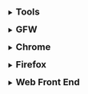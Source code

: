 **<details><summary><font size="4">Tools</font></summary>**
  * [Google 翻译](https://translate.google.cn/)
  * [Cambridge Dictionary](https://dictionary.cambridge.org/)
  * [jdk](http://ghaffarian.net/downloads/Java/)
  * [Git](https://git-scm.com/book/zh/v2)
  * [MVN Repository](https://mvnrepository.com/)
  * [fastjson](https://github.com/alibaba/fastjson/wiki/JSONField)
  * [Apache Commons](http://commons.apache.org/)
  * [开发人员工具](https://tool.lu/)
  * [anyproxy](https://www.anyproxy.cn/)
  * [Linux 命令大全](https://man.linuxde.net/)
  * [Redis 命令参考](http://redisdoc.com/index.html)
  * [Cron 在线生成工具](http://cron.qqe2.com/)
  * [Base64 解密](http://tool.chinaz.com/Tools/Base64.aspx)
  * [二维码生产器](https://www.qrstuff.com/)
  * [思维导图](https://my-mind.github.io/)
  * [流程图](https://www.draw.io/)
  * [office 技巧](https://www.ruhe8.com/)
  * [tinyurl](https://tinyurl.com/)
  * [htmltopdf](https://github.com/wkhtmltopdf/wkhtmltopdf)
  * [qwant](https://www.qwant.com/)
  * [similarsitesearch](https://www.similarsitesearch.com/cn/)
</details>

**<details><summary><font size="4">GFW</font></summary>**
  * [gfw](https://github.com/topics/gfw)
  * [gfwlist](https://github.com/gfwlist/gfwlist)
  * [SwitchyOmega](https://github.com/FelisCatus/SwitchyOmega)
  * [Freedom](https://github.com/nulastudio/Freedom)
  * [coderschool](https://coderschool.cn/)
  * [ruyo](https://51.ruyo.net/)
  * [nutgeek](https://www.nutgeek.com/)
  * [shadowsocks-heroku](https://github.com/onplus/shadowsocks-heroku)|[shadowsocks-heroku](https://github.com/mrluanma/shadowsocks-heroku)|[shadowsocks-heroku](https://github.com/shadowsocks/shadowsocks-dotcloud)
  * [ShadowSocks-Share](https://github.com/zc-zh-001/ShadowSocks-Share)
  * [ShadowSocksShare](https://github.com/the0demiurge/ShadowSocksShare)
  * [ipfs](https://ipfs.io/docs/install/)
  * [outman](https://lvii.gitbooks.io/outman/content/)
</details>

**<details><summary><font size="4">Chrome</font></summary>**

  * [Chrome download](https://tools.shuax.com/chrome/#/)
  * [repo-chrome](https://repo.fdzh.org/chrome/exe/)
  * [chrome-extension-downloader](https://chrome-extension-downloader.com/)

</details>

**<details><summary><font size="4">Firefox</font></summary>**
  * [Firefox Browser to download](https://www.mozilla.org/en-US/firefox/all/#product-desktop-release)
</details>
 
**<details><summary><font size="4">Web Front End</font></summary>**
  * [Web 技术文档](https://developer.mozilla.org/zh-CN/docs/Web)
  * [W3School](https://www.w3school.com.cn/)
  * [Bootstrap 中文网](https://www.bootcss.com/)
</details>


